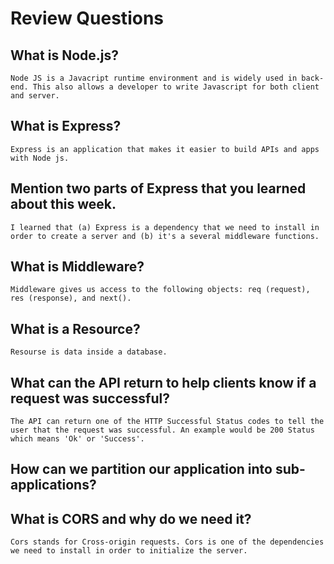 # Review Questions

## What is Node.js?
    Node JS is a Javacript runtime environment and is widely used in back-end. This also allows a developer to write Javascript for both client and server.   

## What is Express?
    Express is an application that makes it easier to build APIs and apps with Node js.


## Mention two parts of Express that you learned about this week.
    I learned that (a) Express is a dependency that we need to install in order to create a server and (b) it's a several middleware functions.   

## What is Middleware?
    Middleware gives us access to the following objects: req (request), res (response), and next().

## What is a Resource?
    Resourse is data inside a database. 

## What can the API return to help clients know if a request was successful?
    The API can return one of the HTTP Successful Status codes to tell the user that the request was successful. An example would be 200 Status which means 'Ok' or 'Success'. 

## How can we partition our application into sub-applications?

## What is CORS and why do we need it?
    Cors stands for Cross-origin requests. Cors is one of the dependencies we need to install in order to initialize the server. 
